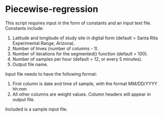 # Piecewise-regression
This script requires input in the form of constants and an input text file.
Constants include:
1. Latitude and longitude of study site in digital form (default = Santa Rita Experimental Range, Arizona).
2. Number of hives (number of columns - 1).
3. Number of iterations for the segmented() function (default = 100).
4. Number of samples per hour (default = 12, or every 5 minutes).
5. Output file name.

Input file needs to have the following format:
1. First column is date and time of sample, with the format MM/DD/YYYY hh:mm
2. All other columns are weight values. Column headers will appear in output file.

Included is a sample input file.

